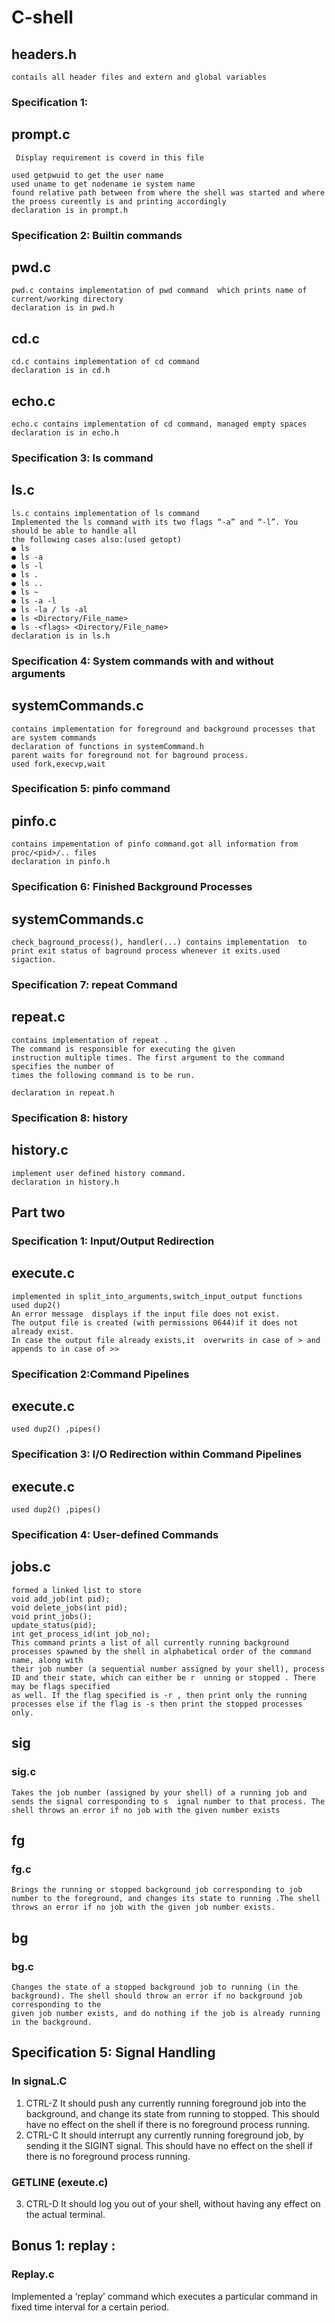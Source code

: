 # C-shell
## headers.h
    contails all header files and extern and global variables
### Specification 1:
## prompt.c 
     Display requirement is coverd in this file

    used getpwuid to get the user name
    used uname to get nodename ie system name
    found relative path between from where the shell was started and where the proess cureently is and printing accordingly
    declaration is in prompt.h

### Specification 2: Builtin commands
## pwd.c
    pwd.c contains implementation of pwd command  which prints name of current/working directory
    declaration is in pwd.h

## cd.c
    cd.c contains implementation of cd command
    declaration is in cd.h
## echo.c
    echo.c contains implementation of cd command, managed empty spaces
    declaration is in echo.h
### Specification 3: ls command
## ls.c
    ls.c contains implementation of ls command
    Implemented the ls command with its two flags “-a” and “-l”. You should be able to handle all
    the following cases also:(used getopt)
    ● ls
    ● ls -a
    ● ls -l
    ● ls .
    ● ls ..
    ● ls ~
    ● ls -a -l
    ● ls -la / ls -al
    ● ls <Directory/File_name>
    ● ls -<flags> <Directory/File_name>
    declaration is in ls.h

### Specification 4: System commands with and without arguments
## systemCommands.c
    contains implementation for foreground and background processes that are system commands
    declaration of functions in systemCommand.h
    parent waits for foreground not for baground process.
    used fork,execvp,wait

### Specification 5: pinfo command
## pinfo.c 
    contains impementation of pinfo command.got all information from proc/<pid>/.. files
    declaration in pinfo.h
### Specification 6: Finished Background Processes
## systemCommands.c
    check_baground_process(), handler(...) contains implementation  to print exit status of baground process whenever it exits.used sigaction.

### Specification 7: repeat Command
## repeat.c 
    contains implementation of repeat .
    The command is responsible for executing the given
    instruction multiple times. The first argument to the command specifies the number of
    times the following command is to be run.

    declaration in repeat.h
### Specification 8: history
## history.c
    implement user defined history command.
    declaration in history.h

    
## Part two
### Specification 1: Input/Output Redirection
## execute.c
    implemented in split_into_arguments,switch_input_output functions
    used dup2()
    An error message  displays if the input file does not exist.
    The output file is created (with permissions ​0644​)if it does not already exist.
    In case the output file already exists,it  overwrits in case of >​ and appends to in case of ​>>


### Specification 2:Command Pipelines
## execute.c
    used dup2() ,pipes() 
### Specification 3: I/O Redirection within Command Pipelines
## execute.c
    used dup2() ,pipes() 
### Specification 4: User-defined Commands
## jobs.c
    formed a linked list to store 
    void add_job(int pid);
    void delete_jobs(int pid);
    void print_jobs();
    update_status(pid);
    int get_process_id(int job_no);
    This command prints a list of all currently running background processes spawned by the shell in alphabetical order of the command name, along with
    their job number (a sequential number assigned by your shell), process ID and their state, which can either be r ​ unning​ or ​stopped​ . There may be flags specified
    as well. If the flag specified is -r , then print only the running processes else if the flag is -s then print the stopped processes only.

## sig
### sig.c
    Takes the job number (assigned by your shell) of a running job and sends the signal corresponding to s ​ ignal number​ to that process. The shell throws an error if no job with the given number exists
 ## fg
### fg.c
    Brings the running or stopped background job corresponding to ​job number​ to the foreground, and changes its state to ​running .​The shell throws an error if no job with the given job number exists.

## bg
### bg.c
    Changes the state of a stopped background job to running (in the background). The shell should throw an error if no background job corresponding to the
    given job number exists, and do nothing if the job is already running in the background.

## Specification 5: Signal Handling 
### In signaL.C
1. CTRL-Z It should push any currently running foreground job into the background, and change its state from running to stopped. This should have no effect on the
shell if there is no foreground process running.
2. CTRL-C It should interrupt any currently running foreground job, by sending it the ​SIGINT​ signal. This should have no effect on the shell if there is no foreground
process running.
### GETLINE (exeute.c)
3. CTRL-D It should log you out of your shell, without having any effect on the actual terminal.

## Bonus 1: replay :
   ### Replay.c
   Implemented a ‘replay’ command which executes a particular command in fixed time interval for a certain period.

